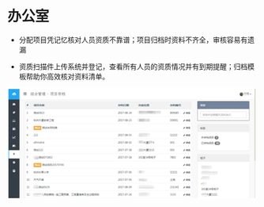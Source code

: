 # 办公室 #


- 分配项目凭记忆核对人员资质不靠谱；项目归档时资料不齐全，审核容易有遗漏


- 资质扫描件上传系统并登记，查看所有人员的资质情况并有到期提醒；归档模板帮助你高效核对资料清单。

![](/assets/5.png)